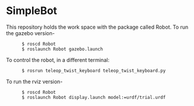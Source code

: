 # SimpleBot
This repository holds the work space with the package called Robot. 
To run the gazebo version-

          $ roscd Robot
          $ roslaunch Robot gazebo.launch
          
To control the robot, in a different terminal:

          $ rosrun teleop_twist_keyboard teleop_twist_keyboard.py
          
To run the rviz version-

          $ roscd Robot
          $ roslaunch Robot display.launch model:=urdf/trial.urdf          
